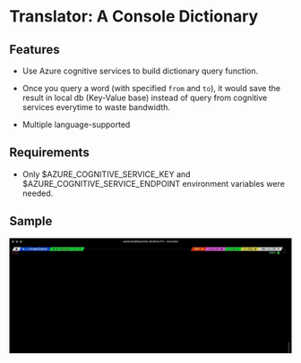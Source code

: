 # Translator: A Console Dictionary

## Features
* Use Azure cognitive services to build dictionary query function.

* Once you query a word (with specified `from` and `to`), it would save the result in local db (Key-Value base) instead of
 query from cognitive services everytime to waste bandwidth.

* Multiple language-supported


## Requirements
* Only $AZURE_COGNITIVE_SERVICE_KEY and $AZURE_COGNITIVE_SERVICE_ENDPOINT environment variables were needed.

## Sample
![alt text](sample.gif "Title")